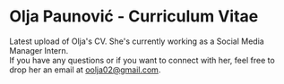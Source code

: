 # Olja Paunović - Curriculum Vitae

Latest upload of Olja's CV. She's currently working as a Social Media Manager Intern.  
If you have any questions or if you want to connect with her, feel free to drop her an email at oolja02@gmail.com.
